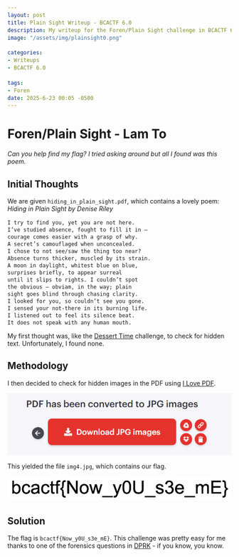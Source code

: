 ```yaml
---
layout: post
title: Plain Sight Writeup - BCACTF 6.0
description: My writeup for the Foren/Plain Sight challenge in BCACTF 6.0
image: "/assets/img/plainsight0.png"

categories:
- Writeups
- BCACTF 6.0

tags:
- Foren
date: 2025-6-23 00:05 -0500
---
```


# Foren/Plain Sight - Lam To
*Can you help find my flag? I tried asking around but all I found was this poem.*

## Initial Thoughts
We are given `hiding_in_plain_sight.pdf`, which contains a lovely poem: *Hiding in Plain Sight by Denise Riley*

```
I try to find you, yet you are not here.
I’ve studied absence, fought to fill it in –
courage comes easier with a grasp of why.
A secret’s camouflaged when unconcealed.
I chose to not see/saw the thing too near?
Absence turns thicker, muscled by its strain.
A moon in daylight, whitest blue on blue,
surprises briefly, to appear surreal
until it slips to rights. I couldn’t spot
the obvious – obviam, in the way; plain
sight goes blind through chasing clarity.
I looked for you, so couldn’t see you gone.
I sensed your not-there in its burning life.
I listened out to feel its silence beat.
It does not speak with any human mouth.
```

My first thought was, like the [Dessert Time](/posts/desserttime-writeup/) challenge, to check for hidden text. Unfortunately, I found none.

## Methodology
I then decided to check for hidden images in the PDF using [I Love PDF](https://www.ilovepdf.com/pdf_to_jpg).

![button](/assets/img/plainsight4.png)

This yielded the file `img4.jpg`, which contains our flag.

![flag](/assets/img/plainsight5.jpg)


## Solution
The flag is `bcactf{Now_y0U_s3e_mE}`. This challenge was pretty easy for me thanks to one of the forensics questions in [DPRK](https://sakouk.me/cyberpatriot) - if you know, you know.
